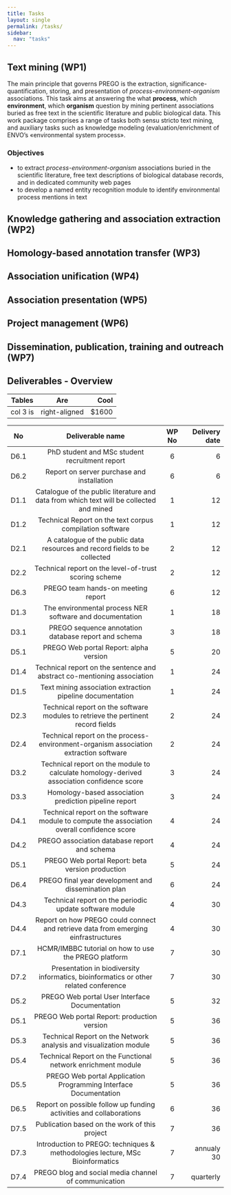```yaml
---
title: Tasks
layout: single
permalink: /tasks/
sidebar:
  nav: "tasks"
---
```


## Text mining (WP1)
The main principle that governs PREGO is the extraction, significance-quantification, storing, and presentation of *process-environment-organism* associations. 
This task aims at answering the what **process**, which **environment**, which **organism** question by mining pertinent associations buried as free text in the scientific literature and public biological data. This work package comprises a range of tasks both sensu stricto text mining, and auxiliary tasks such as knowledge modeling (evaluation/enrichment of ENVO’s «environmental system process». 

### Objectives
* to extract *process-environment-organism* associations buried in the scientific literature, free text descriptions of biological database records, and in dedicated community web pages
* to develop a named entity recognition module to identify environmental process mentions in text


## Knowledge gathering and association extraction (WP2)

## Homology-based annotation transfer (WP3)

## Association unification (WP4)

## Association presentation (WP5)

## Project management (WP6)

## Dissemination, publication, training and outreach (WP7)

## Deliverables - Overview
| Tables        | Are           | Cool  |
| ------------- |:-------------:| -----:|
| col 3 is      | right-aligned | $1600 |



|No  |Deliverable name                              |WP No|Delivery date|
|----|:----------------------------------------------:|:-----:|-------------:|
|D6.1|PhD student and MSc student recruitment report|6    |6            |
|D6.2|Report on server purchase and installation|6    |6            |
|D1.1|Catalogue of the public literature and data from which text will be collected and mined|1    |12            |
|D1.2|Technical Report on the text corpus compilation software|1    |12            |
|D2.1|A catalogue of the public data resources and record fields to be collected|2    |12            |
|D2.2|Technical report on the level-of-trust scoring scheme|2    |12            |
|D6.3|PREGO team hands-on meeting report|6    |12            |
|D1.3|The environmental process NER software and documentation|1    |18            |
|D3.1|PREGO sequence annotation database report and schema|3    |18            |
|D5.1|PREGO Web portal Report: alpha version|5    |20            |
|D1.4|Technical report on the sentence and abstract co-mentioning association|1    |24            |
|D1.5|Text mining association extraction pipeline documentation|1    |24            |
|D2.3|Technical report on the software modules to retrieve the pertinent record fields|2    |24            |
|D2.4|Technical report on the process-environment-organism association extraction software|2    |24            |
|D3.2|Technical report on the module to calculate homology-derived association confidence score|3    |24            |
|D3.3|Homology-based association prediction pipeline report|3    |24            |
|D4.1|Technical report on the software module to compute the association overall confidence score|4    |24            |
|D4.2|PREGO association database report and schema|4    |24            |
|D5.1|PREGO Web portal Report: beta version production|5    |24            |
|D6.4|PREGO final year development and dissemination plan|6    |24            |
|D4.3|Technical report on the periodic update software module|4    |30            |
|D4.4|Report on how PREGO could connect and retrieve data from emerging einfrastructures|4    |30            |
|D7.1|HCMR/IMBBC tutorial on how to use the PREGO platform|7    |30            |
|D7.2|Presentation in biodiversity informatics, bioinformatics or other related conference|7    |30            |
|D5.2|PREGO Web portal User Interface Documentation|5    |32            |
|D5.1|PREGO Web portal Report: production version|5    |36            |
|D5.3|Technical Report on the Network analysis and visualization module|5    |36            |
|D5.4|Technical Report on the Functional network enrichment module|5    |36            |
|D5.5|PREGO Web portal Application Programming Interface Documentation|5    |36            |
|D6.5|Report on possible follow up funding activities and collaborations|6    |36            |
|D7.5|Publication based on the work of this project|7    |36            |
|D7.3|Introduction to PREGO: techniques & methodologies lecture, MSc Bioinformatics|7    |annualy 30            |
|D7.4|PREGO blog and social media channel of communication|7    |quarterly            |
